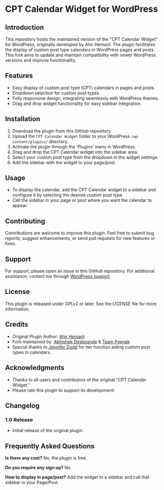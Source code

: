 # CPT Calendar Widget for WordPress

## Introduction

This repository hosts the maintained version of the "CPT Calendar Widget" for WordPress, originally developed by Ahir Hemant. The plugin facilitates the display of custom post type calendars in WordPress pages and posts. This fork aims to update and maintain compatibility with newer WordPress versions and improve functionality.

## Features

- Easy display of custom post type (CPT) calendars in pages and posts.
- Dropdown selection for custom post types.
- Fully responsive design, integrating seamlessly with WordPress themes.
- Drag and drop widget functionality for easy sidebar integration.

## Installation

1. Download the plugin from this GitHub repository.
2. Upload the `CPT Calendar Widget` folder to your WordPress `/wp-content/plugins/` directory.
3. Activate the plugin through the 'Plugins' menu in WordPress.
4. Drag and drop the CPT Calendar widget into the sidebar area.
5. Select your custom post type from the dropdown in the widget settings.
6. Add the sidebar with the widget to your page/post.

## Usage

- To display the calendar, add the CPT Calendar widget to a sidebar and configure it by selecting the desired custom post type.
- Call the sidebar in your page or post where you want the calendar to appear.

## Contributing

Contributions are welcome to improve this plugin. Feel free to submit bug reports, suggest enhancements, or send pull requests for new features or fixes.

## Support

For support, please open an issue in this GitHub repository. For additional assistance, contact me through [WordPress support](https://profiles.wordpress.org/hemant-ahir).

## License

This plugin is released under GPLv2 or later. See the LICENSE file for more information.

## Credits

- Original Plugin Author: [Ahir Hemant](https://profiles.wordpress.org/hemant-ahir/)
- Fork maintained by: [Abhishek Deshpande](https://profiles.wordpress.org/fitehal/) & [Team Peenak](https://peenak.com)
- Special thanks to [Jennifer Dodd](https://profiles.wordpress.org/jmdodd/) for her function aiding custom post types in calendars.


## Acknowledgments

- Thanks to all users and contributors of the original "CPT Calendar Widget."
- Please rate this plugin to support its development!

## Changelog

### 1.0 Release
- Initial release of the original plugin.

## Frequently Asked Questions

**Is there any cost?**
No, the plugin is free.

**Do you require any sign up?**
No.

**How to display in page/post?**
Add the widget to a sidebar and call that sidebar in your Page/Post.
